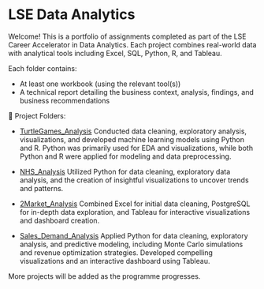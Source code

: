 # LSE Data Analytics
Welcome! This is a portfolio of assignments completed as part of the LSE Career Accelerator in Data Analytics. Each project combines real-world data with analytical tools including Excel, SQL, Python, R, and Tableau.

Each folder contains:
- At least one workbook (using the relevant tool(s))
- A technical report detailing the business context, analysis, findings, and business recommendations

📂 Project Folders:
- [TurtleGames_Analysis](./TurtleGames_Analysis) 
Conducted data cleaning, exploratory analysis, visualizations, and developed machine learning models using Python and R. Python was primarily used for EDA and visualizations, while both Python and R were applied for modeling and data preprocessing.

- [NHS_Analysis](./NHS_Analysis)
Utilized Python for data cleaning, exploratory data analysis, and the creation of insightful visualizations to uncover trends and patterns.

- [2Market_Analysis](./2Market_Analysis)
Combined Excel for initial data cleaning, PostgreSQL for in-depth data exploration, and Tableau for interactive visualizations and dashboard creation.

- [Sales_Demand_Analysis](./Sales_Demand_Analysis) 
Applied Python for data cleaning, exploratory analysis, and predictive modeling, including Monte Carlo simulations and revenue optimization strategies. Developed compelling visualizations and an interactive dashboard using Tableau.

More projects will be added as the programme progresses.
